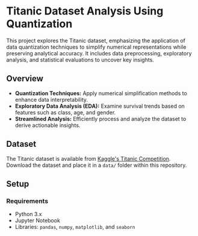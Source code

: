 # **Titanic Dataset Analysis Using Quantization**

This project explores the Titanic dataset, emphasizing the application of data quantization techniques to simplify numerical representations while preserving analytical accuracy. It includes data preprocessing, exploratory analysis, and statistical evaluations to uncover key insights.

## **Overview**

- **Quantization Techniques:** Apply numerical simplification methods to enhance data interpretability.
- **Exploratory Data Analysis (EDA):** Examine survival trends based on features such as class, age, and gender.
- **Streamlined Analysis:** Efficiently process and analyze the dataset to derive actionable insights.

## **Dataset**

The Titanic dataset is available from [Kaggle's Titanic Competition](https://www.kaggle.com/competitions/titanic/data). Download the dataset and place it in a `data/` folder within this repository.

## **Setup**

### **Requirements**

- Python 3.x
- Jupyter Notebook
- Libraries: `pandas`, `numpy`, `matplotlib`, and `seaborn`
